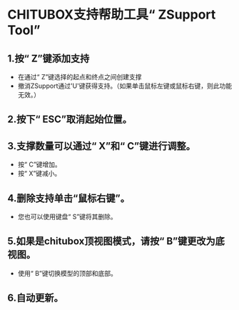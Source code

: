 # CHITUBOX支持帮助工具“ ZSupport Tool”

## 1.按“ Z”键添加支持
- 在通过“ Z”键选择的起点和终点之间创建支撑
- 撤消ZSupport通过'U'键获得支持。（如果单击鼠标左键或鼠标右键，则此功能无效。）

## 2.按下“ ESC”取消起始位置。

## 3.支撑数量可以通过“ X”和“ C”键进行调整。
- 按“ C”键增加。
- 按“ X”键减小。

## 4.删除支持单击“鼠标右键”。
- 您也可以使用键盘“ S”键将其删除。

## 5.如果是chitubox顶视图模式，请按“ B”键更改为底视图。
- 使用“ B”键切换模型的顶部和底部。

## 6.自动更新。
